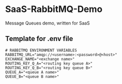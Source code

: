 # SaaS-RabbitMQ-Demo
Message Queues demo, written for SaaS

## Template for .env file
```
# RABBITMQ ENVIRONMENT VARIABLES
RABBITMQ_URL="amqp://<username>:<password>@<host>"
EXCHANGE_NAME="<exchange name>"
ROUTING_KEY_Q_A="<routing key queue A>"
ROUTING_KEY_Q_B="<routing key queue B>"
QUEUE_A="<queue A name>"
QUEUE_B="<queue B name>"
```
